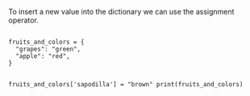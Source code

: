 To insert a new value into the dictionary we can use the assignment operator.

<Editor lang="python">
<code>
fruits_and_colors = {
  "grapes": "green",
  "apple": "red",
}

fruits_and_colors['sapodilla'] = "brown"
print(fruits_and_colors)
</code>
</Editor>